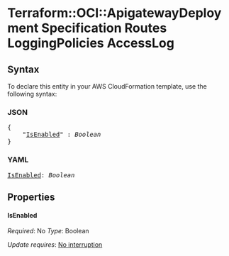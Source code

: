 # Terraform::OCI::ApigatewayDeployment Specification Routes LoggingPolicies AccessLog

## Syntax

To declare this entity in your AWS CloudFormation template, use the following syntax:

### JSON

<pre>
{
    "<a href="#isenabled" title="IsEnabled">IsEnabled</a>" : <i>Boolean</i>
}
</pre>

### YAML

<pre>
<a href="#isenabled" title="IsEnabled">IsEnabled</a>: <i>Boolean</i>
</pre>

## Properties

#### IsEnabled

_Required_: No
_Type_: Boolean

_Update requires_: [No interruption](https://docs.aws.amazon.com/AWSCloudFormation/latest/UserGuide/using-cfn-updating-stacks-update-behaviors.html#update-no-interrupt)


